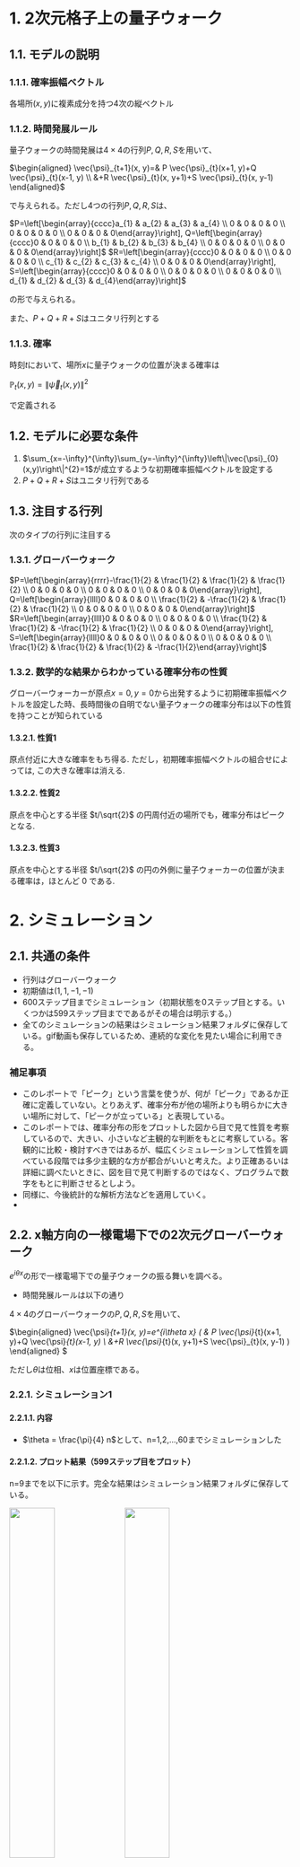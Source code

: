 # 1. 2次元格子上の量子ウォーク
## 1.1. モデルの説明
### 1.1.1. 確率振幅ベクトル

各場所$(x,y)$に複素成分を持つ4次の縦ベクトル

### 1.1.2. 時間発展ルール
量子ウォークの時間発展は$4\times4$の行列$P,Q,R,S$を用いて、

$\begin{aligned} \vec{\psi}_{t+1}(x, y)=& P \vec{\psi}_{t}(x+1, y)+Q \vec{\psi}_{t}(x-1, y) \\ &+R \vec{\psi}_{t}(x, y+1)+S \vec{\psi}_{t}(x, y-1) \end{aligned}$

で与えられる。ただし4つの行列$P,Q,R,S$は、

$P=\left[\begin{array}{cccc}a_{1} & a_{2} & a_{3} & a_{4} \\ 0 & 0 & 0 & 0 \\ 0 & 0 & 0 & 0 \\ 0 & 0 & 0 & 0\end{array}\right],
Q=\left[\begin{array}{cccc}0 & 0 & 0 & 0 \\ b_{1} & b_{2} & b_{3} & b_{4} \\ 0 & 0 & 0 & 0 \\ 0 & 0 & 0 & 0\end{array}\right]$
$R=\left[\begin{array}{cccc}0 & 0 & 0 & 0 \\ 0 & 0 & 0 & 0 \\ c_{1} & c_{2} & c_{3} & c_{4} \\ 0 & 0 & 0 & 0\end{array}\right],
S=\left[\begin{array}{cccc}0 & 0 & 0 & 0 \\ 0 & 0 & 0 & 0 \\ 0 & 0 & 0 & 0 \\ d_{1} & d_{2} & d_{3} & d_{4}\end{array}\right]$

の形で与えられる。

また、$P+Q+R+S$はユニタリ行列とする

### 1.1.3. 確率

時刻$t$において、場所$x$に量子ウォークの位置が決まる確率は

$\mathbb{P}_{t}(x,y)=\left\|\vec{\psi}_{t}(x,y)\right\|^{2}$

で定義される

## 1.2. モデルに必要な条件
1. $\sum_{x=-\infty}^{\infty}\sum_{y=-\infty}^{\infty}\left\|\vec{\psi}_{0}(x,y)\right\|^{2}=1$が成立するような初期確率振幅ベクトルを設定する
2. $P+Q+R+S$はユニタリ行列である

## 1.3. 注目する行列
次のタイプの行列に注目する

### 1.3.1. グローバーウォーク

$P=\left[\begin{array}{rrrr}-\frac{1}{2} & \frac{1}{2} & \frac{1}{2} & \frac{1}{2} \\ 0 & 0 & 0 & 0 \\ 0 & 0 & 0 & 0 \\ 0 & 0 & 0 & 0\end{array}\right],
Q=\left[\begin{array}{llll}0 & 0 & 0 & 0 \\ \frac{1}{2} & -\frac{1}{2} & \frac{1}{2} & \frac{1}{2} \\ 0 & 0 & 0 & 0 \\ 0 & 0 & 0 & 0\end{array}\right]$
$R=\left[\begin{array}{llll}0 & 0 & 0 & 0 \\ 0 & 0 & 0 & 0 \\ \frac{1}{2} & \frac{1}{2} & -\frac{1}{2} & \frac{1}{2} \\ 0 & 0 & 0 & 0\end{array}\right],
S=\left[\begin{array}{llll}0 & 0 & 0 & 0 \\ 0 & 0 & 0 & 0 \\ 0 & 0 & 0 & 0 \\ \frac{1}{2} & \frac{1}{2} & \frac{1}{2} & -\frac{1}{2}\end{array}\right]$

### 1.3.2. 数学的な結果からわかっている確率分布の性質
グローバーウォーカーが原点$x=0,y=0$から出発するように初期確率振幅ベクトルを設定した時、長時間後の自明でない量子ウォークの確率分布は以下の性質を持つことが知られている

#### 1.3.2.1. 性質1
原点付近に大きな確率をもち得る.
ただし，初期確率振幅べクトルの組合せによっては, この大きな確率は消える.
#### 1.3.2.2. 性質2
原点を中心とする半径 $t/\sqrt{2}$ の円周付近の場所でも，確率分布はピークとなる.
#### 1.3.2.3. 性質3
原点を中心とする半径 $t/\sqrt{2}$ の円の外側に量子ウォーカーの位置が決まる確率は，ほとんど 0 である.

# 2. シミュレーション

## 2.1. 共通の条件

- 行列はグローバーウォーク
- 初期値は$(1,1,-1,-1)$
- 600ステップ目までシミュレーション（初期状態を0ステップ目とする。いくつかは599ステップ目までであるがその場合は明示する。）
- 全てのシミュレーションの結果はシミュレーション結果フォルダに保存している。gif動画も保存しているため、連続的な変化を見たい場合に利用できる。

### 補足事項
- このレポートで「ピーク」という言葉を使うが、何が「ピーク」であるか正確に定義していない。とりあえず、確率分布が他の場所よりも明らかに大きい場所に対して、「ピークが立っている」と表現している。
- このレポートでは、確率分布の形をプロットした図から目で見て性質を考察しているので、大きい、小さいなど主観的な判断をもとに考察している。客観的に比較・検討すべきではあるが、幅広くシミュレーションして性質を調べている段階では多少主観的な方が都合がいいと考えた。より正確あるいは詳細に調べたいときに、図を目で見て判断するのではなく、プログラムで数字をもとに判断させるとしよう。
- 同様に、今後統計的な解析方法などを適用していく。
- 

## 2.2. x軸方向の一様電場下での2次元グローバーウォーク

$e^{i\theta x}$の形で一様電場下での量子ウォークの振る舞いを調べる。

- 時間発展ルールは以下の通り

$4\times4$のグローバーウォークの$P,Q,R,S$を用いて、

$\begin{aligned} \vec{\psi}_{t+1}(x, y)=e^{i\theta x} (  & P \vec{\psi}_{t}(x+1, y)+Q \vec{\psi}_{t}(x-1, y) \\
&+R \vec{\psi}_{t}(x, y+1)+S \vec{\psi}_{t}(x, y-1) ) \end{aligned}  $

ただし$\theta$は位相、$x$は位置座標である。

### 2.2.1. シミュレーション1
#### 2.2.1.1. 内容
- $\theta = \frac{\pi}{4} n$として、n=1,2,...,60までシミュレーションした
#### 2.2.1.2. プロット結果（599ステップ目をプロット）
n=9までを以下に示す。完全な結果はシミュレーション結果フォルダに保存している。

<img src="シミュレーション1の結果（plot_img_phase_exp_2010）/t=599/000.png" width=40%>
<img src="シミュレーション1の結果（plot_img_phase_exp_2010）/t=599/001.png" width=40% >
<img src="シミュレーション1の結果（plot_img_phase_exp_2010）/t=599/002.png" width=40% >
<img src="シミュレーション1の結果（plot_img_phase_exp_2010）/t=599/003.png" width=40% >
<img src="シミュレーション1の結果（plot_img_phase_exp_2010）/t=599/004.png" width=40% >
<img src="シミュレーション1の結果（plot_img_phase_exp_2010）/t=599/005.png" width=40% >
<img src="シミュレーション1の結果（plot_img_phase_exp_2010）/t=599/006.png" width=40% >
<img src="シミュレーション1の結果（plot_img_phase_exp_2010）/t=599/007.png" width=40% >
<img src="シミュレーション1の結果（plot_img_phase_exp_2010）/t=599/008.png" width=40% >

#### 2.2.1.3. 考察
- $\theta$ と $\theta + 2\pi$ は確立分布が完全に一致
- $\theta$ と$-\theta$は確立分布が完全に一致
- 全ての位相でx軸方向へ局在が起こるわけではない。

よって、x軸方向の一様電場下での2次元グローバーウォークについては、以降のシミュレーションでは$\theta=0$〜$\pi$までをシミュレーションすることにする。


### 2.2.2. シミュレーション2
#### 2.2.2.1. 内容
　さらに$\theta$を細かく刻んでシミュレーションすることで、量子ウォークの確率分布と$\theta$との関連性について調べる。
- $\theta = \frac{\pi}{60} n$として、$n=1,2,...,60$までシミュレーションした

#### 2.2.2.2. プロット結果（599ステップ目をプロット）
数が多いため、シミュレーション結果フォルダに保存

#### 2.2.2.3. 考察
- $\theta$が$\frac{3\pi}{10}$より大きくなると、中央にピークが1本立っている場合がほとんどである。
- （主観的だが）$\theta$が$\frac{3\pi}{10}$以下では $\theta$が小さくなっていくに従って、中央のピークが小さくなり、両端にピークが立っていくと思う。特に$\frac{\pi}{6}$より小さい$\theta$では両端のピークが大きくなっていく様子が見えるように思える。

- 前述までの主観的主張の例外として（前後のプロットと比較して大きく確率分布の形が変化した）特徴的なプロットは
$\theta=\frac{\pi}{5},\frac{\pi}{4},\frac{\pi}{3},\frac{\pi}{2},\frac{3\pi}{5},\frac{3\pi}{4},\frac{5\pi}{6},\pi,$の時だと思う。

<img src="シミュレーション2の結果（plot_img_phase_exp_3010）/t=599/011.png" width=40% >
<img src="シミュレーション2の結果（plot_img_phase_exp_3010）/t=599/014.png" width=40% >
<img src="シミュレーション2の結果（plot_img_phase_exp_3010）/t=599/019.png" width=40% >
<img src="シミュレーション2の結果（plot_img_phase_exp_3010）/t=599/029.png" width=40% >
<img src="シミュレーション2の結果（plot_img_phase_exp_3010）/t=599/035.png" width=40% >
<img src="シミュレーション2の結果（plot_img_phase_exp_3010）/t=599/044.png" width=40% >
<img src="シミュレーション2の結果（plot_img_phase_exp_3010）/t=599/049.png" width=40% >

仮説として以下の内容を考えた。
(1) $\theta$が小さいと両端にピークが立つ。$\theta$が大きいと中央にピークが立つ。ただし、いくつか例外がある

(2) 特徴的な確率分布を示した時の$\theta$の中で、$\frac{\pi}{5},\frac{\pi}{4},\frac{\pi}{3},\frac{\pi}{2},\pi$については$\frac{\pi}{自然数}$となっている。$\frac{\pi}{自然数}$の時は特徴的な確率分布を示す。


### 2.2.3. シミュレーション3
#### 2.2.3.1. 内容
　シミュレーション2で見えた$\theta=\frac{\pi}{6}$付近の振る舞いについて、$\theta$が小さくなっていくに従って、中央のピークが小さくなり、両端にピークが立っていくのかどうかを確認したい。また、さらに小さくしていくと、逆に、両端のピークが小さくなり、中央のピークが大きなるのかどうか（振動しているかどうか）を確認したい。
　加えて、$\frac{\pi}{自然数}$の時は特徴的な確率分布を示すかどうかを検討する
- $\theta = \frac{\pi}{240} n$として、$n=1,2,...,40$までシミュレーションした。（TODO:結果に応じて、$n=240$までシミュレーションする。）


#### 2.2.3.2. プロット結果
TODO:シミュレーション中

#### 2.2.3.3. 考察



### 2.2.3. シミュレーション4
#### 2.2.3.1. 内容
$\theta=\frac{\pi}{自然数}$についてシミュレーションし、何かしらの共通性がないか検討する。
- $\theta = \frac{\pi}{n} $として、$n=1,2,...,80$までシミュレーションした（599ステップ目まで）
- また、$\theta = \frac{\pi}{10n} $として、$n=1,2,...,60$までシミュレーションした
- また、$\theta = \frac{\pi}{n} $として、$n=600の約数$としてシミュレーションした（599ステップ目まで）

#### 2.2.3.2. プロット結果
数が多いため、シミュレーション結果フォルダに保存。
（$\frac{pi}{61}$だけ、再プロットし忘れでおかしな図になっている点に注意。他は問題ない。）

#### 2.2.3.3. 考察
- ピークは中央に立つ場合もあれば、両端に立つ場合もあり、両端と中央に立つ場合もある。大きなピークの本数も1本、2本、3本、たくさん（同じくらいの大きさのピークが無数にある）と多彩である。
- 大きなピークの本数が中央に1本だけの場合は、比較的2次元量子ウォークの確率分布の形としてはよく見かけるが、このシミュレーションにおいては2本や3本の場合よりも少ない。プロット結果をもとに確認すると$\frac{\pi}{8},\frac{\pi}{9},\frac{\pi}{11},$の3つだけだと思う（$\frac{\pi}{26}$は中央に複数のピークが見えるため微妙なところだ。）この結果は、シミュレーション2の仮説「$\theta$が小さいと両端にピークが立つ。」を補強する結果だ。
- gif動画で$\theta = \frac{\pi}{10},\frac{\pi}{20},...,\frac{\pi}{600} $まで見てみると、確率分布がy軸方向へ膨らんだ後にしぼみ、そして膨らみ、そしてしぼみ、そして膨らみ続けていく様子が見える。可能性として、以下を考えた。
  ①このような現象がこれまでのシミュレーションにも見えていたが確率が小さく、プロットの性質上見えないだけだった。
  ②$\theta$を小さくしていくと、このように見える。普遍的な現象である。
  ③\theta$を小さくしていくと、このように見えるが、$\theta=\frac{\pi}{自然数}$の時にのみ見える現象である。
  ④ブロッホ振動と関係がある現象である。そして既に先行研究で示されている。

- $\theta$の値が十分に低い（大雑把な目安として$\theta=\frac{\pi}{100}$よりも小さい）場合、中央のピークのみが立つことはない。この結果は、シミュレーション2の仮説「$\theta$が小さいと両端にピークが立つ。」を補強する結果だ。
- $\theta$の値が十分に低い（大雑把な目安として$\theta=\frac{\pi}{100}$よりも小さい）場合、ピークの本数は本来は4本あるが、位置が重なることで2本に見えている可能性がある